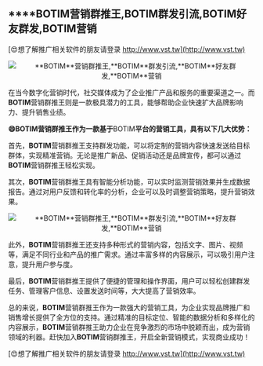 ## ****BOTIM**营销群推王,**BOTIM**群发引流,**BOTIM**好友群发,**BOTIM**营销**

[😍想了解推广相关软件的朋友请登录 http://www.vst.tw](http://www.vst.tw)

 <center><img src="https://vst.tw/MP4/tuiguang/png/7.png" alt="**BOTIM**营销群推王,**BOTIM**群发引流,**BOTIM**好友群发,**BOTIM**营销"></center>

在当今数字化营销时代，社交媒体成为了企业推广产品和服务的重要渠道之一。而**BOTIM**营销群推王则是一款极具潜力的工具，能够帮助企业快速扩大品牌影响力、提升销售业绩。

**😄**BOTIM**营销群推王作为一款基于**BOTIM**平台的营销工具，具有以下几大优势：**

首先，**BOTIM**营销群推王支持群发功能，可以将定制的营销内容快速发送给目标群体，实现精准营销。无论是推广新品、促销活动还是品牌宣传，都可以通过**BOTIM**营销群推王轻松实现。

其次，**BOTIM**营销群推王具有智能分析功能，可以实时监测营销效果并生成数据报告。通过对用户反馈和转化率的分析，企业可以及时调整营销策略，提升营销效果。

 <center><img src="https://vst.tw/MP4/tuiguang/png/7.png" alt="**BOTIM**营销群推王,**BOTIM**群发引流,**BOTIM**好友群发,**BOTIM**营销"></center>

此外，**BOTIM**营销群推王还支持多种形式的营销内容，包括文字、图片、视频等，满足不同行业和产品的推广需求。通过丰富多样的内容展示，可以吸引用户注意，提升用户参与度。

最后，**BOTIM**营销群推王提供了便捷的管理和操作界面，用户可以轻松创建群发任务、管理客户信息、设置发送时间等，大大提高了营销效率。

总的来说，**BOTIM**营销群推王作为一款强大的营销工具，为企业实现品牌推广和销售增长提供了全方位的支持。通过精准的目标定位、智能的数据分析和多样化的内容展示，**BOTIM**营销群推王助力企业在竞争激烈的市场中脱颖而出，成为营销领域的利器。赶快加入**BOTIM**营销群推王，开启全新营销模式，实现商业成功！

[😍想了解推广相关软件的朋友请登录 http://www.vst.tw](http://www.vst.tw)




